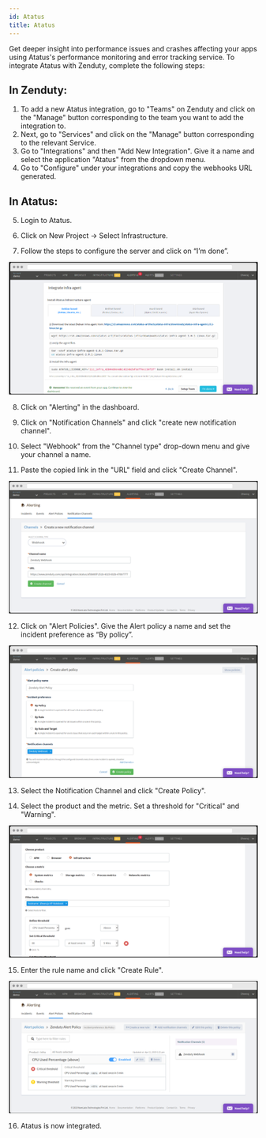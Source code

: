 ```yaml
---
id: Atatus
title: Atatus
---
```

Get deeper insight into performance issues and crashes affecting your apps using Atatus's performance monitoring and error tracking service. To integrate Atatus with Zenduty, complete the following steps:

## In Zenduty:

1. To add a new Atatus integration, go to "Teams" on Zenduty and click on the "Manage" button corresponding to the team you want to add the integration to.
2. Next, go to "Services" and click on the "Manage" button corresponding to the relevant Service.
3. Go to "Integrations" and then "Add New Integration". Give it a name and select the application "Atatus" from the dropdown menu.
4. Go to "Configure" under your integrations and copy the webhooks URL generated. 

## In Atatus: 

5. Login to Atatus.

6. Click on New Project -> Select Infrastructure.

7. Follow the steps to configure the server and click on “I’m done”.

![](/img/Integrations/Atatus/1.png)

8. Click on "Alerting" in the dashboard.

9. Click on "Notification Channels" and click "create new notification channel".

10. Select "Webhook" from the "Channel type" drop-down menu and give your channel a name.

11. Paste the copied link in the "URL" field and click "Create Channel".

![](/img/Integrations/Atatus/2.png)

12. Click on "Alert Policies". Give the Alert policy a name and set the incident preference as “By policy”.

![](/img/Integrations/Atatus/3.png)

13. Select the Notification Channel and click "Create Policy".

14. Select the product and the metric. Set a threshold for "Critical" and "Warning".

![](/img/Integrations/Atatus/4.png)

15. Enter the rule name and click "Create Rule".

![](/img/Integrations/Atatus/5.png)

16. Atatus is now integrated.
